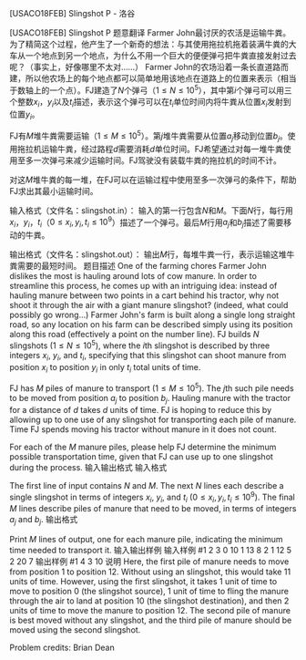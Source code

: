 



[USACO18FEB] Slingshot P - 洛谷














[USACO18FEB] Slingshot P
题意翻译
Farmer John最讨厌的农活是运输牛粪。为了精简这个过程，他产生了一个新奇的想法：与其使用拖拉机拖着装满牛粪的大车从一个地点到另一个地点，为什么不用一个巨大的便便弹弓把牛粪直接发射过去呢？（事实上，好像哪里不太对……）
Farmer John的农场沿着一条长直道路而建，所以他农场上的每个地点都可以简单地用该地点在道路上的位置来表示（相当于数轴上的一个点）。FJ建造了$N$个弹弓（$1 \leq N \leq 10^5$），其中第$i$个弹弓可以用三个整数$x_i$，$y_i$以及$t_i$描述，表示这个弹弓可以在$t_i$单位时间内将牛粪从位置$x_i$发射到位置$y_i$。

FJ有$M$堆牛粪需要运输（$1 \leq M \leq 10^5$）。第$j$堆牛粪需要从位置$a_j$移动到位置$b_j$。使用拖拉机运输牛粪，经过路程$d$需要消耗$d$单位时间。FJ希望通过对每一堆牛粪使用至多一次弹弓来减少运输时间。FJ驾驶没有装载牛粪的拖拉机的时间不计。

对这$M$堆牛粪的每一堆，在FJ可以在运输过程中使用至多一次弹弓的条件下，帮助FJ求出其最小运输时间。

输入格式（文件名：slingshot.in）：
输入的第一行包含$N$和$M$。下面$N$行，每行用$x_i$，$y_i$，$t_i$（$0 \leq x_i, y_i, t_i \leq 10^9$）描述了一个弹弓。最后$M$行用$a_j$和$b_j$描述了需要移动的牛粪。

输出格式（文件名：slingshot.out）：
输出$M$行，每堆牛粪一行，表示运输这堆牛粪需要的最短时间。
题目描述
One of the farming chores Farmer John dislikes the most is hauling around lots of cow manure. In order to streamline this process, he comes up with an intriguing idea: instead of hauling manure between two points in a cart behind his tractor, why not shoot it through the air with a giant manure slingshot? (indeed, what could possibly go wrong...)
Farmer John's farm is built along a single long straight road, so any location on his farm can be described simply using its position along this road (effectively a point on the number line). FJ builds $N$ slingshots ($1 \leq N \leq 10^5$), where the $i$th slingshot is described by three integers $x_i$, $y_i$, and $t_i$, specifying that this slingshot can shoot manure from position $x_i$ to position $y_i$ in only $t_i$ total units of time.

FJ has $M$ piles of manure to transport ($1 \leq M \leq 10^5$). The $j$th such pile needs to be moved from position $a_j$ to position $b_j$. Hauling manure with the tractor for a distance of $d$ takes $d$ units of time. FJ is hoping to reduce this by allowing up to one use of any slingshot for transporting each pile of manure. Time FJ spends moving his tractor without manure in it does not count.

For each of the $M$ manure piles, please help FJ determine the minimum possible transportation time, given that FJ can use up to one slingshot during the process.
输入输出格式
输入格式

The first line of input contains $N$ and $M$. The next $N$ lines each describe a single slingshot in terms of integers $x_i$, $y_i$, and $t_i$ ($0 \leq x_i, y_i, t_i \leq 10^9$). The final $M$ lines describe piles of manure that need to be moved, in terms of integers $a_j$ and $b_j$.
输出格式

Print $M$ lines of output, one for each manure pile, indicating the minimum time needed to transport it.
输入输出样例
输入样例 #1
2 3
0 10 1
13 8 2
1 12
5 2
20 7
输出样例 #1
4
3
10
说明
Here, the first pile of manure needs to move from position 1 to position 12. Without using an slingshot, this would take 11 units of time. However, using the first slingshot, it takes 1 unit of time to move to position 0 (the slingshot source), 1 unit of time to fling the manure through the air to land at position 10 (the slingshot destination), and then 2 units of time to move the manure to position 12. The second pile of manure is best moved without any slingshot, and the third pile of manure should be moved using the second slingshot.

Problem credits: Brian Dean






